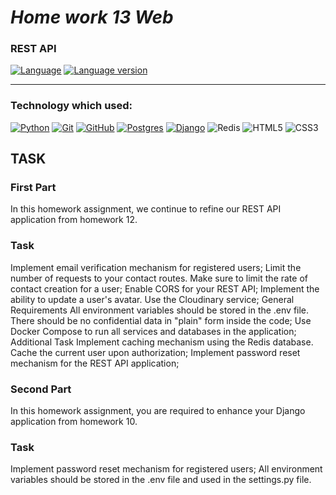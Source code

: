 # *Home work 13 Web*

### REST API

[![Language](https://img.shields.io/badge/language-python-blue?&style=plastic)](https://www.python.org)
[![Language version](https://img.shields.io/badge/version-3.11-red?&style=plastic)](https://www.python.org/downloads/)

---

### Technology which used:
[![Python](https://img.shields.io/badge/python-3670A0?style=for-the-badge&logo=python&logoColor=ffdd54)](https://www.python.org)
[![Git](https://img.shields.io/badge/git-%23F05033.svg?style=for-the-badge&logo=git&logoColor=white)](https://git-scm.com/)
[![GitHub](https://img.shields.io/badge/github-%23121011.svg?style=for-the-badge&logo=github&logoColor=white)](https://github.com/)
[![Postgres](https://img.shields.io/badge/postgres-%23316192.svg?style=for-the-badge&logo=postgresql&logoColor=white)](https://www.tutorialspoint.com/postgresql/postgresql_python.htm)
[![Django](https://img.shields.io/badge/django-%23092E20.svg?style=for-the-badge&logo=django&logoColor=white)](https://www.djangoproject.com/)
![Redis](https://img.shields.io/badge/redis-%23DD0031.svg?style=for-the-badge&logo=redis&logoColor=white)
![HTML5](https://img.shields.io/badge/html5-%23E34F26.svg?style=for-the-badge&logo=html5&logoColor=white)
![CSS3](https://img.shields.io/badge/css3-%231572B6.svg?style=for-the-badge&logo=css3&logoColor=white)



## TASK

### First Part

In this homework assignment, we continue to refine our REST API application from homework 12.

### Task

Implement email verification mechanism for registered users;
Limit the number of requests to your contact routes. Make sure to limit the rate of contact creation for a user;
Enable CORS for your REST API;
Implement the ability to update a user's avatar. Use the Cloudinary service;
General Requirements
All environment variables should be stored in the .env file. There should be no confidential data in "plain" form inside the code;
Use Docker Compose to run all services and databases in the application;
Additional Task
Implement caching mechanism using the Redis database. Cache the current user upon authorization;
Implement password reset mechanism for the REST API application;

### Second Part

In this homework assignment, you are required to enhance your Django application from homework 10.

### Task

Implement password reset mechanism for registered users;
All environment variables should be stored in the .env file and used in the settings.py file.
